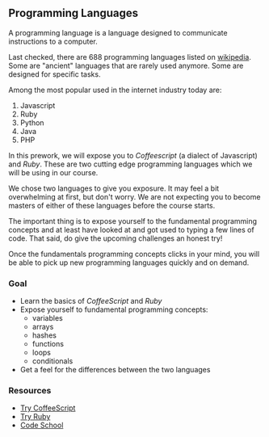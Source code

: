 ## Programming Languages

A programming language is a language designed to communicate instructions to a computer.

Last checked, there are 688 programming languages listed on [wikipedia](http://en.wikipedia.org/wiki/List_of_programming_languages). Some are "ancient" languages that are rarely used anymore. Some are designed for specific tasks.

Among the most popular used in the internet industry today are:

1. Javascript
2. Ruby
3. Python
4. Java
5. PHP

In this prework, we will expose you to _Coffeescript_ (a dialect of Javascript) and _Ruby_. These are two cutting edge programming languages which we will be using in our course.

We chose two languages to give you exposure. It may feel a bit overwhelming at first, but don't worry. We are not expecting you to become masters of either of these languages before the course starts.

The important thing is to expose yourself to the fundamental programming concepts and at least have looked at and got used to typing a few lines of code. That said, do give the upcoming challenges an honest try!

Once the fundamentals programming concepts clicks in your mind, you will be able to pick up new programming languages quickly and on demand.


### Goal

- Learn the basics of _CoffeeScript_ and _Ruby_
- Expose yourself to fundamental programming concepts:
  - variables
  - arrays
  - hashes
  - functions
  - loops
  - conditionals
- Get a feel for the differences between the two languages

### Resources

- [Try CoffeeScript](http://coffeescript.codeschool.com/)
- [Try Ruby](http://tryruby.org)
- [Code School](https://www.codeschool.com/)
